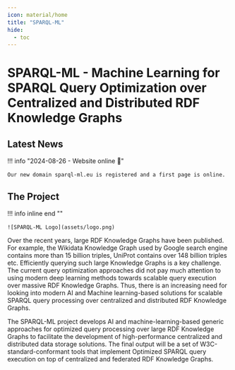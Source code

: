 ```yaml
---
icon: material/home
title: "SPARQL-ML"
hide:
  - toc
---
```

# SPARQL-ML - Machine Learning for SPARQL Query Optimization over Centralized and Distributed RDF Knowledge Graphs

## Latest News

!!! info "2024-08-26 - Website online 🚀"

    Our new domain sparql-ml.eu is registered and a first page is online.

## The Project

!!! info inline end ""

    ![SPARQL-ML Logo](assets/logo.png)

Over the recent years, large RDF Knowledge Graphs have been published.
For example, the Wikidata Knowledge Graph used by Google search engine contains more than 15 billion triples, UniProt contains over 148 billion triples etc.
Efficiently querying such large Knowledge Graphs is a key challenge.
The current query optimization approaches did not pay much attention to using modern deep learning methods towards scalable query execution over massive RDF Knowledge Graphs.
Thus, there is an increasing need for looking into modern AI and Machine learning-based solutions for scalable SPARQL query processing over centralized and distributed RDF Knowledge Graphs.

The SPARQL-ML project develops AI and machine-learning-based generic approaches for optimized query processing over large RDF Knowledge Graphs to facilitate the development of high-performance centralized and distributed data storage solutions.
The final output will be a set of W3C-standard-conformant tools that implement Optimized SPARQL query execution on top of centralized and federated RDF Knowledge Graphs.

